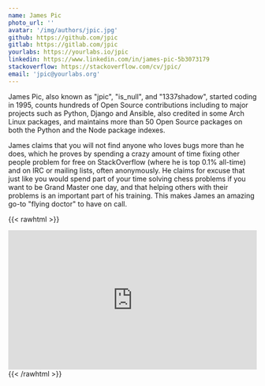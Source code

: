 ```yaml
---
name: James Pic
photo_url: ''
avatar: '/img/authors/jpic.jpg'
github: https://github.com/jpic
gitlab: https://gitlab.com/jpic
yourlabs: https://yourlabs.io/jpic
linkedin: https://www.linkedin.com/in/james-pic-5b3073179
stackoverflow: https://stackoverflow.com/cv/jpic/
email: 'jpic@yourlabs.org'
---
```


James Pic, also known as "jpic", "is_null", and "1337shadow", started coding in
1995, counts hundreds of Open Source contributions including to major projects
such as Python, Django and Ansible, also credited in some Arch Linux packages,
and maintains more than 50 Open Source packages on both the Python and the Node
package indexes.

James claims that you will not find anyone who loves bugs more than he does,
which he proves by spending a crazy amount of time fixing other people problem
for free on StackOverflow (where he is top 0.1% all-time) and on IRC or mailing
lists, often anonymously. He claims for excuse that just like you would spend
part of your time solving chess problems if you want to be Grand Master one
day, and that helping others with their problems is an important part of his
training. This makes James an amazing go-to "flying doctor" to have on call.

{{< rawhtml >}}
<style>.embed-container { position: relative; padding-bottom: 56.25%; height: 0; overflow: hidden; max-width: 100%; } .embed-container iframe, .embed-container object, .embed-container embed { position: absolute; top: 0; left: 0; width: 100%; height: 100%; }</style><div class='embed-container'>
<iframe
    frameborder="0"
    allowfullscreen
    src="https://www.youtube.com/embed/DPuVNNemEuM"
></iframe>
</div>
{{< /rawhtml >}}
